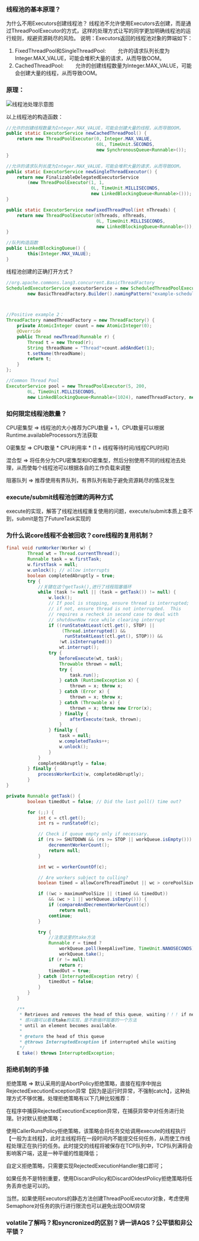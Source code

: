 ### 线程池的基本原理？

为什么不用Executors创建线程池？
线程池不允许使用Executors去创建，而是通过ThreadPoolExecutor的方式，这样的处理方式让写的同学更加明确线程池的运行规则，规避资源耗尽的风险。 说明：Executors返回的线程池对象的弊端如下：
1. FixedThreadPool和SingleThreadPool:
  允许的请求队列长度为Integer.MAX_VALUE，可能会堆积大量的请求，从而导致OOM。
2. CachedThreadPool:
  允许的创建线程数量为Integer.MAX_VALUE，可能会创建大量的线程，从而导致OOM。

### 原理：

![线程池处理示意图](../images/posts/java/threadpoolexecute.png)

以上线程池的构造函数：

```java
//允许的创建线程数量为Integer.MAX_VALUE，可能会创建大量的线程，从而导致OOM。
public static ExecutorService newCachedThreadPool() {
    return new ThreadPoolExecutor(0, Integer.MAX_VALUE,
                                  60L, TimeUnit.SECONDS,
                                  new SynchronousQueue<Runnable>());
}

//允许的请求队列长度为Integer.MAX_VALUE，可能会堆积大量的请求，从而导致OOM。
public static ExecutorService newSingleThreadExecutor() {
    return new FinalizableDelegatedExecutorService
        (new ThreadPoolExecutor(1, 1,
                                0L, TimeUnit.MILLISECONDS,
                                new LinkedBlockingQueue<Runnable>()));
}

public static ExecutorService newFixedThreadPool(int nThreads) {
    return new ThreadPoolExecutor(nThreads, nThreads,
                                  0L, TimeUnit.MILLISECONDS,
                                  new LinkedBlockingQueue<Runnable>());
}

//队列构造函数
public LinkedBlockingQueue() {
        this(Integer.MAX_VALUE);
}
```


线程池创建的正确打开方式？

```java
//org.apache.commons.lang3.concurrent.BasicThreadFactory
ScheduledExecutorService executorService = new ScheduledThreadPoolExecutor(1,
        new BasicThreadFactory.Builder().namingPattern("example-schedule-pool-%d").daemon(true).build());



//Positive example 2：
ThreadFactory namedThreadFactory = new ThreadFactory() {
    private AtomicInteger count = new AtomicInteger(0);
    @Override
    public Thread newThread(Runnable r) {
        Thread t = new Thread(r);
        String threadName = "Thread"+count.addAndGet(1);
        t.setName(threadName);
        return t;
    }
};

//Common Thread Pool
ExecutorService pool = new ThreadPoolExecutor(5, 200,
        0L, TimeUnit.MILLISECONDS,
        new LinkedBlockingQueue<Runnable>(1024), namedThreadFactory, new ThreadPoolExecutor.AbortPolicy());
```

### 如何限定线程池数量？
CPU密集型 => 线程池的大小推荐为CPU数量 + 1，CPU数量可以根据Runtime.availableProcessors方法获取

O密集型 => CPU数量 * CPU利用率 * (1 + 线程等待时间/线程CPU时间)

混合型 => 将任务分为CPU密集型和IO密集型，然后分别使用不同的线程池去处理，从而使每个线程池可以根据各自的工作负载来调整

阻塞队列 => 推荐使用有界队列，有界队列有助于避免资源耗尽的情况发生

### execute/submit线程池创建的两种方式

execute的实现，解答了线程池线程重复使用的问题，execute/submit本质上查不到，submit是包了FutureTask实现的

### 为什么说core线程不会被回收？core线程的复用机制？
```java
final void runWorker(Worker w) {
        Thread wt = Thread.currentThread();
        Runnable task = w.firstTask;
        w.firstTask = null;
        w.unlock(); // allow interrupts
        boolean completedAbruptly = true;
        try {
            //关键在这个getTask(),进行了线程阻塞循环
            while (task != null || (task = getTask()) != null) {
                w.lock();
                // If pool is stopping, ensure thread is interrupted;
                // if not, ensure thread is not interrupted.  This
                // requires a recheck in second case to deal with
                // shutdownNow race while clearing interrupt
                if ((runStateAtLeast(ctl.get(), STOP) ||
                     (Thread.interrupted() &&
                      runStateAtLeast(ctl.get(), STOP))) &&
                    !wt.isInterrupted())
                    wt.interrupt();
                try {
                    beforeExecute(wt, task);
                    Throwable thrown = null;
                    try {
                        task.run();
                    } catch (RuntimeException x) {
                        thrown = x; throw x;
                    } catch (Error x) {
                        thrown = x; throw x;
                    } catch (Throwable x) {
                        thrown = x; throw new Error(x);
                    } finally {
                        afterExecute(task, thrown);
                    }
                } finally {
                    task = null;
                    w.completedTasks++;
                    w.unlock();
                }
            }
            completedAbruptly = false;
        } finally {
            processWorkerExit(w, completedAbruptly);
        }
}

private Runnable getTask() {
        boolean timedOut = false; // Did the last poll() time out?

        for (;;) {
            int c = ctl.get();
            int rs = runStateOf(c);

            // Check if queue empty only if necessary.
            if (rs >= SHUTDOWN && (rs >= STOP || workQueue.isEmpty())) {
                decrementWorkerCount();
                return null;
            }

            int wc = workerCountOf(c);

            // Are workers subject to culling?
            boolean timed = allowCoreThreadTimeOut || wc > corePoolSize;

            if ((wc > maximumPoolSize || (timed && timedOut))
                && (wc > 1 || workQueue.isEmpty())) {
                if (compareAndDecrementWorkerCount(c))
                    return null;
                continue;
            }

            try {
                //注意这里的take方法
                Runnable r = timed ?
                    workQueue.poll(keepAliveTime, TimeUnit.NANOSECONDS) :
                    workQueue.take();
                if (r != null)
                    return r;
                timedOut = true;
            } catch (InterruptedException retry) {
                timedOut = false;
            }
        }
    }

    /**
     * Retrieves and removes the head of this queue, waiting！！！ if necessary
     * 感兴趣可以看看take的实现，是不断循环阻塞的一个方法
     * until an element becomes available.
     *
     * @return the head of this queue
     * @throws InterruptedException if interrupted while waiting
     */
    E take() throws InterruptedException;
```

### 拒绝机制的手操

拒绝策略 => 默认采用的是AbortPolicy拒绝策略，直接在程序中抛出RejectedExecutionException异常【因为是运行时异常，不强制catch】，这种处理方式不够优雅。处理拒绝策略有以下几种比较推荐：

在程序中捕获RejectedExecutionException异常，在捕获异常中对任务进行处理。针对默认拒绝策略；

使用CallerRunsPolicy拒绝策略，该策略会将任务交给调用execute的线程执行【一般为主线程】，此时主线程将在一段时间内不能提交任何任务，从而使工作线程处理正在执行的任务。此时提交的线程将被保存在TCP队列中，TCP队列满将会影响客户端，这是一种平缓的性能降低；

自定义拒绝策略，只需要实现RejectedExecutionHandler接口即可；

如果任务不是特别重要，使用DiscardPolicy和DiscardOldestPolicy拒绝策略将任务丢弃也是可以的。

当然，如果使用Executors的静态方法创建ThreadPoolExecutor对象，考虑使用Semaphore对任务的执行进行限流也可以避免出现OOM异常


### volatile了解吗？和syncronized的区别？讲一讲AQS？公平锁和非公平锁？
